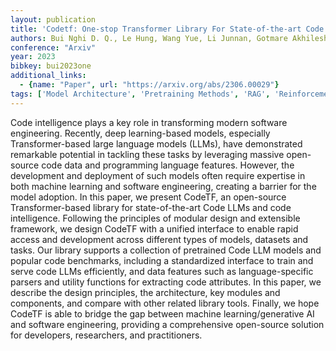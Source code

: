 ```yaml
---
layout: publication
title: 'Codetf: One-stop Transformer Library For State-of-the-art Code LLM'
authors: Bui Nghi D. Q., Le Hung, Wang Yue, Li Junnan, Gotmare Akhilesh Deepak, Hoi Steven C. H.
conference: "Arxiv"
year: 2023
bibkey: bui2023one
additional_links:
  - {name: "Paper", url: "https://arxiv.org/abs/2306.00029"}
tags: ['Model Architecture', 'Pretraining Methods', 'RAG', 'Reinforcement Learning', 'Tools', 'Transformer']
---
```

Code intelligence plays a key role in transforming modern software engineering. Recently, deep learning-based models, especially Transformer-based large language models (LLMs), have demonstrated remarkable potential in tackling these tasks by leveraging massive open-source code data and programming language features. However, the development and deployment of such models often require expertise in both machine learning and software engineering, creating a barrier for the model adoption. In this paper, we present CodeTF, an open-source Transformer-based library for state-of-the-art Code LLMs and code intelligence. Following the principles of modular design and extensible framework, we design CodeTF with a unified interface to enable rapid access and development across different types of models, datasets and tasks. Our library supports a collection of pretrained Code LLM models and popular code benchmarks, including a standardized interface to train and serve code LLMs efficiently, and data features such as language-specific parsers and utility functions for extracting code attributes. In this paper, we describe the design principles, the architecture, key modules and components, and compare with other related library tools. Finally, we hope CodeTF is able to bridge the gap between machine learning/generative AI and software engineering, providing a comprehensive open-source solution for developers, researchers, and practitioners.
